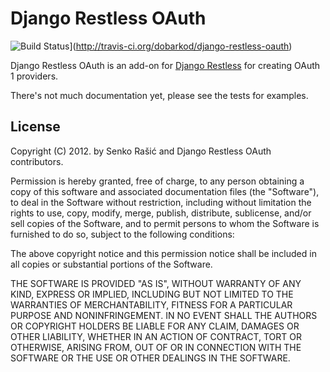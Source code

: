 # Django Restless OAuth

![Build Status](https://secure.travis-ci.org/dobarkod/django-restless-oauth.png?branch=master)](http://travis-ci.org/dobarkod/django-restless-oauth)

Django Restless OAuth is an add-on for
[Django Restless](http://github.com/dobarkod/django-restless) for creating
OAuth 1 providers.

There's not much documentation yet, please see the tests for examples.

## License

Copyright (C) 2012. by Senko Rašić and Django Restless OAuth contributors.

Permission is hereby granted, free of charge, to any person obtaining a copy of this software and associated documentation files (the "Software"), to deal in the Software without restriction, including without limitation the rights to use, copy, modify, merge, publish, distribute, sublicense, and/or sell copies of the Software, and to permit persons to whom the Software is furnished to do so, subject to the following conditions:

The above copyright notice and this permission notice shall be included in all copies or substantial portions of the Software.

THE SOFTWARE IS PROVIDED "AS IS", WITHOUT WARRANTY OF ANY KIND, EXPRESS OR IMPLIED, INCLUDING BUT NOT LIMITED TO THE WARRANTIES OF MERCHANTABILITY, FITNESS FOR A PARTICULAR PURPOSE AND NONINFRINGEMENT. IN NO EVENT SHALL THE AUTHORS OR COPYRIGHT HOLDERS BE LIABLE FOR ANY CLAIM, DAMAGES OR OTHER LIABILITY, WHETHER IN AN ACTION OF CONTRACT, TORT OR OTHERWISE, ARISING FROM, OUT OF OR IN CONNECTION WITH THE SOFTWARE OR THE USE OR OTHER DEALINGS IN THE SOFTWARE.
